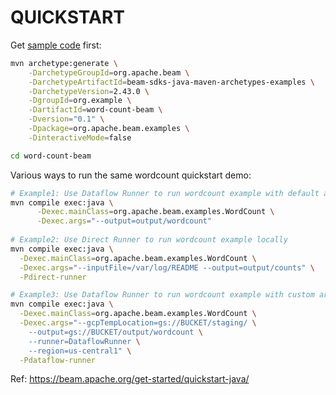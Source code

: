 # QUICKSTART

Get [sample code](https://github.com/apache/beam/tree/master/examples/java) first:

```bash
mvn archetype:generate \
    -DarchetypeGroupId=org.apache.beam \
    -DarchetypeArtifactId=beam-sdks-java-maven-archetypes-examples \
    -DarchetypeVersion=2.43.0 \
    -DgroupId=org.example \
    -DartifactId=word-count-beam \
    -Dversion="0.1" \
    -Dpackage=org.apache.beam.examples \
    -DinteractiveMode=false

cd word-count-beam
```

Various ways to run the same wordcount quickstart demo:

```bash
# Example1: Use Dataflow Runner to run wordcount example with default arguments
mvn compile exec:java \
      -Dexec.mainClass=org.apache.beam.examples.WordCount \
      -Dexec.args="--output=output/wordcount"
      
# Example2: Use Direct Runner to run wordcount example locally
mvn compile exec:java \
  -Dexec.mainClass=org.apache.beam.examples.WordCount \
  -Dexec.args="--inputFile=/var/log/README --output=output/counts" \
  -Pdirect-runner

# Example3: Use Dataflow Runner to run wordcount example with custom arguments
mvn compile exec:java \
  -Dexec.mainClass=org.apache.beam.examples.WordCount \
  -Dexec.args="--gcpTempLocation=gs://BUCKET/staging/ \
    --output=gs://BUCKET/output/wordcount \
    --runner=DataflowRunner \
    --region=us-central1" \
  -Pdataflow-runner
```

Ref:  https://beam.apache.org/get-started/quickstart-java/

